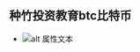 ## 种竹投资教育btc比特币

* ![alt 属性文本](https://github.com/yj-zhu/Grow_together/blob/master/ZHU%20Price%E4%B8%8EDate.svg)

